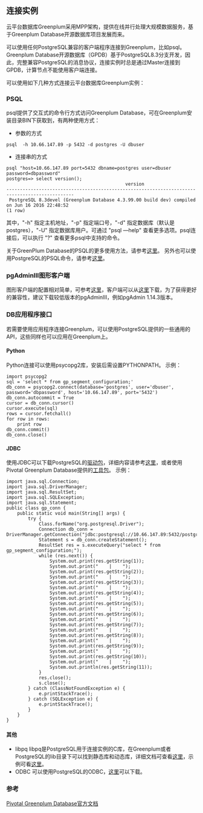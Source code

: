 ## 连接实例

云平台数据库Greenplum采用MPP架构，提供在线并行处理大规模数据服务，基于Greenplum Database开源数据库项目发展而来。

可以使用任何PostgreSQL兼容的客户端程序连接到Greenplum，比如psql。Greenplum Database开源数据库（GPDB）基于PostgreSQL8.3分支开发，因此，完整兼容PostgreSQL的消息协议，连接实例时总是通过Master连接到GPDB，计算节点不能使用客户端连接。

可以使用如下几种方式连接云平台数据库Greenplum实例：
### PSQL
psql提供了交互式的命令行方式访问Greenplum Database，可在Greenplum安装目录BIN下获取到，有两种使用方式：

- 参数的方式
```
psql  -h 10.66.147.89 -p 5432 -d postgres -U dbuser
```
 - 连接串的方式
```
psql "host=10.66.147.89 port=5432 dbname=postgres user=dbuser password=dbpassword"
postgres=> select version();
                                            version                                            
-----------------------------------------------------------------------------------------------
 PostgreSQL 8.3devel (Greenplum Database 4.3.99.00 build dev) compiled on Jun 16 2016 22:48:52
(1 row)
```
 其中，"-h" 指定主机地址，"-p" 指定端口号，"-d" 指定数据库（默认是postgres），"-U" 指定数据库用户。可通过 "psql —help" 查看更多选项。psql连接后，可以执行 "\?" 查看更多psql中支持的命令。
 
关于GreenPlum Database的PSQL的更多使用方法，请参考[这里][1]。
另外也可以使用PostgreSQL的PSQL命令，请参考[这里][2]。

### pgAdminIII图形客户端
图形客户端的配置相对简单，可参考[这里][3]，客户端可以从[这里][4]下载，为了获得更好的兼容性，建议下载较低版本的pgAdminIII，例如pgAdmin 1.14.3版本。

### DB应用程序接口
若需要使用应用程序连接Greenplum，可以使用PostgreSQL提供的一些通用的API，这些同样也可以应用在Greenplum上。
#### Python
Python连接可以使用psycopg2库，安装后需设置PYTHONPATH。
示例：
```
import psycopg2
sql = 'select * from gp_segment_configuration;'
db_conn = psycopg2.connect(database='postgres', user='dbuser', password='dbpassword', host='10.66.147.89', port='5432')
db_conn.autocommit = True
cursor = db_conn.cursor()
cursor.execute(sql)
rows = cursor.fetchall()
for row in rows:
    print row
db_conn.commit()
db_conn.close()
```
#### JDBC
使用JDBC可以下载PostgreSQL的[驱动包][5]，详细内容请参考[这里][6]，或者使用Pivotal Greenplum Database提供的[工具包][7]。
示例：
```
import java.sql.Connection;  
import java.sql.DriverManager;  
import java.sql.ResultSet;  
import java.sql.SQLException;  
import java.sql.Statement;  
public class gp_conn {  
    public static void main(String[] args) {  
        try {  
            Class.forName("org.postgresql.Driver");  
            Connection db_conn = DriverManager.getConnection("jdbc:postgresql://10.66.147.89:5432/postgres","dbuser","dbpassword");
            Statement s = db_conn.createStatement();  
            ResultSet res = s.executeQuery("select * from gp_segment_configuration;");  
            while (res.next()) {  
                System.out.print(res.getString(1));  
                System.out.print("    |    ");  
                System.out.print(res.getString(2));  
                System.out.print("    |    ");  
                System.out.print(res.getString(3));  
                System.out.print("    |    ");  
                System.out.print(res.getString(4));  
                System.out.print("    |    ");  
                System.out.print(res.getString(5));  
                System.out.print("    |    ");  
                System.out.print(res.getString(6));  
                System.out.print("    |    ");  
                System.out.print(res.getString(7));  
                System.out.print("    |    ");  
                System.out.print(res.getString(8));  
                System.out.print("    |    ");  
                System.out.print(res.getString(9));  
                System.out.print("    |    ");  
                System.out.print(res.getString(10));  
                System.out.print("    |    ");  
                System.out.println(res.getString(11));  
            }  
            res.close();  
            s.close();  
        } catch (ClassNotFoundException e) {  
            e.printStackTrace();  
        } catch (SQLException e) {  
            e.printStackTrace();  
        }  
    }  
}
```
#### 其他
 - libpq
libpq是PostgreSQL用于连接实例的C库，在Greenplum或者PostgreSQL的lib目录下可以找到静态库和动态库，详细文档可查看[这里][8]，示例可看[这里][9]。
 - ODBC
可以使用PostgreSQL的ODBC，[这里][10]可以下载。
### 参考
[Pivotal Greenplum Database官方文档][11]


  [1]: http://gpdb.docs.pivotal.io/4340/client_tool_guides/client/unix/psql.html?spm=5176.doc35428.2.2.9cCiY3
  [2]: http://www.postgresql.org/docs/8.3/static/app-psql.html?spm=5176.doc35428.2.3.F5JyYJ
  [3]: http://gpdb.docs.pivotal.io/4340/admin_guide/access_db/topics/g-pgadmin-iii-for-greenplum-database.html
  [4]: http://www.pgadmin.org/download/
  [5]: http://jdbc.postgresql.org/?spm=5176.doc35428.2.6.zAnsaG
  [6]: http://jdbc.postgresql.org/documentation/94/index.html?spm=5176.doc35428.2.8.zAnsaG
  [7]: http://gpdb.docs.pivotal.io/4380/client_tool_guides/drivers/unix/unix_connect.html?spm=5176.doc35428.2.7.zAnsaG
  [8]: http://www.postgresql.org/docs/9.4/static/libpq.html?spm=5176.doc35428.2.12.ELOvoy
  [9]: http://odbc.postgresql.org/?spm=5176.doc35428.2.9.uf06uB
  [10]: http://odbc.postgresql.org/?spm=5176.doc35428.2.9.cF7Uot
  [11]: http://gpdb.docs.pivotal.io/4380/common/welcome.html?spm=5176.doc35428.2.13.E4QoBb